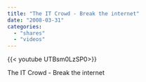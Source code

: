 ```yaml
---
title: "The IT Crowd - Break the internet"
date: "2008-03-31"
categories:
  - "shares"
  - "videos"
---
```


<div style="width: 70vw;">{{< youtube UTBsm0LzSP0>}}</div>

The IT Crowd - Break the internet

